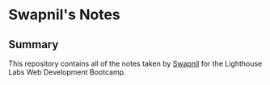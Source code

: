 # Swapnil's Notes


## Summary 

This repository contains all of the notes taken by [Swapnil](https://github.com/swpnl91) for the Lighthouse Labs Web Development Bootcamp.